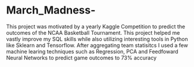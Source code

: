 # March_Madness-
This project was motivated by a yearly Kaggle Competition to predict the outcomes of the NCAA Basketball Tournament. 
This project helped me vastly improve my SQL skills while also utilizing interesting tools in Python like Sklearn and 
Tensorflow. After aggregating team statisitcs I used a few machine learing techniques such as Regression, PCA and 
Feedfoward Neural Networks to predict game outcomes to 73% accuracy 
